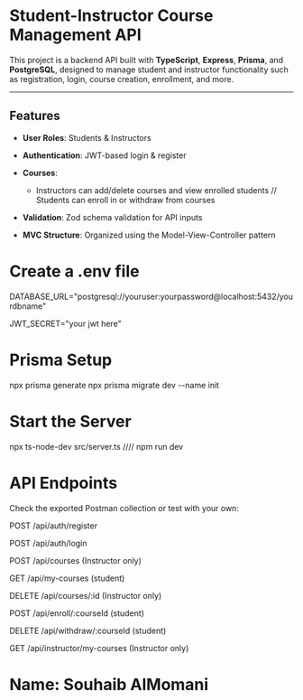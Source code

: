 # Student-Instructor Course Management API

This project is a backend API built with **TypeScript**, **Express**, **Prisma**, and **PostgreSQL**, designed to manage student and instructor functionality such as registration, login, course creation, enrollment, and more.

---

## Features

- **User Roles**: Students & Instructors
- **Authentication**: JWT-based login & register
- **Courses**:
  - Instructors can add/delete courses and view enrolled students // Students can enroll in or withdraw from courses
    
- **Validation**: Zod schema validation for API inputs
- **MVC Structure**: Organized using the Model-View-Controller pattern
# Create a .env file
DATABASE_URL="postgresql://youruser:yourpassword@localhost:5432/yourdbname"

JWT_SECRET="your jwt here"

# Prisma Setup
npx prisma generate
npx prisma migrate dev --name init

# Start the Server
npx ts-node-dev src/server.ts    //// npm run dev

# API Endpoints
Check the exported Postman collection or test with your own:

POST /api/auth/register

POST /api/auth/login

POST /api/courses (Instructor only)

GET /api/my-courses  (student)

DELETE /api/courses/:id   (Instructor only)

POST /api/enroll/:courseId (student)

DELETE /api/withdraw/:courseId   (student)

GET /api/instructor/my-courses (Instructor only)



 # Name: Souhaib AlMomani
